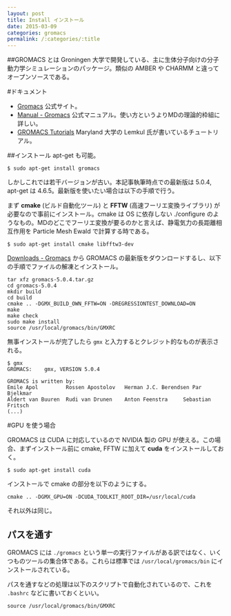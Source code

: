 ```yaml
---
layout: post
title: Install インストール
date: 2015-03-09
categories: gromacs
permalink: /:categories/:title
---
```


##GROMACS とは
Groningen 大学で開発している、主に生体分子向けの分子動力学シミュレーションのパッケージ。類似の AMBER や CHARMM と違ってオープンソースである。

#ドキュメント

* [Gromacs](http://www.gromacs.org/) 公式サイト。
* [Manual - Gromacs](http://www.gromacs.org/Documentation/Manual) 公式マニュアル。使い方というよりMDの理論的枠組に詳しい。
* [GROMACS Tutorials](http://www.bevanlab.biochem.vt.edu/Pages/Personal/justin/gmx-tutorials/index.html) Maryland 大学の Lemkul 氏が書いているチュートリアル。

##インストール
apt-get も可能。

```
$ sudo apt-get install gromacs
```

しかしこれでは若干バージョンが古い。本記事執筆時点での最新版は 5.0.4, apt-get は 4.6.5。最新版を使いたい場合は以下の手順で行う。

まず **cmake** (ビルド自動化ツール) と **FFTW** (高速フーリエ変換ライブラリ) が必要なので事前にインストール。cmake は OS に依存しない ./configure のようなもの。MDのどこでフーリエ変換が要るのかと言えば、静電気力の長距離相互作用を Particle Mesh Ewald で計算する時である。

```
$ sudo apt-get install cmake libfftw3-dev
```

[Downloads - Gromacs](http://www.gromacs.org/Downloads) から GROMACS の最新版をダウンロードするし、以下の手順でファイルの解凍とインストール。

```
tar xfz gromacs-5.0.4.tar.gz
cd gromacs-5.0.4
mkdir build
cd build
cmake .. -DGMX_BUILD_OWN_FFTW=ON -DREGRESSIONTEST_DOWNLOAD=ON
make
make check
sudo make install
source /usr/local/gromacs/bin/GMXRC
```

無事インストールが完了したら `gmx` と入力するとクレジット的なものが表示される。

```
$ gmx
GROMACS:    gmx, VERSION 5.0.4

GROMACS is written by:
Emile Apol         Rossen Apostolov   Herman J.C. Berendsen Par Bjelkmar
Aldert van Buuren  Rudi van Drunen    Anton Feenstra     Sebastian Fritsch
(...)
```

#GPU を使う場合

GROMACS は CUDA に対応しているので NVIDIA 製の GPU が使える。この場合、まずインストール前に cmake, FFTW に加えて **cuda** をインストールしておく。

```
$ sudo apt-get install cuda
```

インストールで cmake の部分を以下のようにする。

```
cmake .. -DGMX_GPU=ON -DCUDA_TOOLKIT_ROOT_DIR=/usr/local/cuda
```

それ以外は同じ。

## パスを通す

GROMACS には `./gromacs` という単一の実行ファイルがある訳ではなく、いくつものツールの集合体である。これらは標準では `/usr/local/gromacs/bin` にインストールされている。

パスを通すなどの処理は以下のスクリプトで自動化されているので、これを `.bashrc` などに書いておくといい。

```
source /usr/local/gromacs/bin/GMXRC
```


